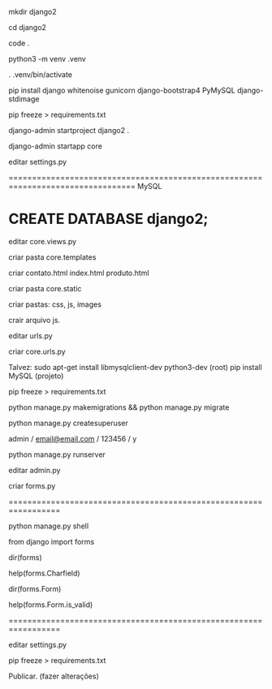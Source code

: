 mkdir django2

cd django2

code .

python3 -m venv .venv

. .venv/bin/activate

pip install django whitenoise gunicorn django-bootstrap4 PyMySQL django-stdimage

pip freeze > requirements.txt

django-admin startproject django2 .

django-admin startapp core

editar settings.py

=================================================================================
MySQL

CREATE DATABASE django2;
=================================================================================

editar core.views.py

criar pasta core.templates

criar contato.html index.html produto.html

criar pasta core.static

criar pastas: css, js, images

crair arquivo js.

editar urls.py

criar core.urls.py

Talvez:
sudo apt-get install libmysqlclient-dev python3-dev (root)
pip install MySQL (projeto)

pip freeze > requirements.txt

python manage.py makemigrations && python manage.py migrate

python manage.py createsuperuser

admin / email@email.com / 123456 / y

python manage.py runserver

editar admin.py

criar forms.py

================================================================= 

python manage.py shell

from django import forms

dir(forms)

help(forms.Charfield)

dir(forms.Form)

help(forms.Form.is_valid)

=================================================================

editar settings.py

pip freeze > requirements.txt

Publicar. (fazer alterações)